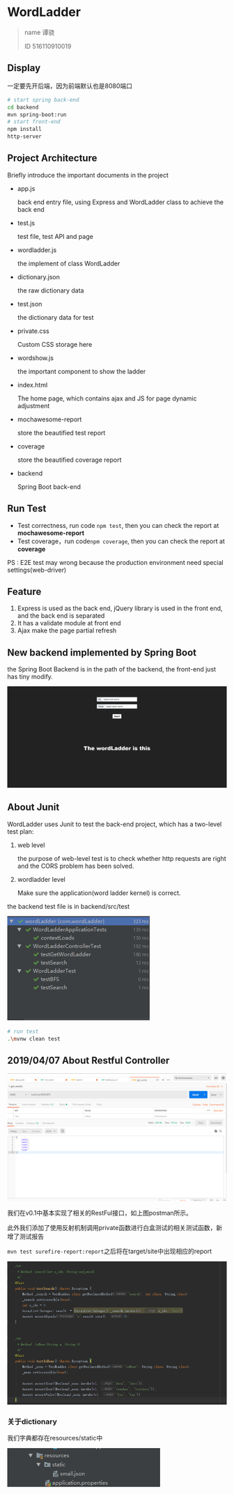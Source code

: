 # WordLadder 

> name 谭骁
>
> ID 516110910019

## Display

一定要先开后端，因为前端默认也是8080端口

```bash
# start spring back-end
cd backend
mvn spring-boot:run
# start front-end
npm install 
http-server
```

## Project Architecture 

Briefly introduce the important documents in the project

- app.js

  back end entry file, using Express and WordLadder class to achieve the back end 

- test.js

  test file, test API and page

- wordladder.js

  the implement of class WordLadder

- dictionary.json

  the raw dictionary data

- test.json

  the dictionary data for test

- private.css

  Custom CSS storage here

- wordshow.js

  the important component to show the ladder

- index.html

  The home page, which contains ajax and JS for page dynamic adjustment 

- mochawesome-report

  store the beautified test report

- coverage

  store the beautified coverage report

- backend

  Spring Boot back-end

## Run Test

- Test correctness, run code `npm test`, then you can check the report at **mochawesome-report**
- Test coverage，run code`npm coverage`, then you can check the report at **coverage**

PS : E2E test may wrong because the production environment need special settings(web-driver)

## Feature

1. Express is used as the back end, jQuery library is used in the front end, and the back end is separated
2. It has a validate module at front end
3. Ajax make the page partial refresh

## New backend implemented by Spring Boot

the Spring Boot Backend is in the path of the backend, the front-end just has tiny modify.

![word](./word.gif)

## About Junit

WordLadder uses Junit to test the back-end project, which has a two-level test plan:

1. web level

   the purpose of web-level test is to check whether http requests are right and the CORS problem has been solved.

2. wordladder level

   Make sure the application(word ladder kernel) is correct.

the backend test file is in backend/src/test

![test_post](./test_post.png)

```bash
# run test
.\mvnw clean test
```

## 2019/04/07 About Restful Controller

![postman](./postman.png)

我们在v0.1中基本实现了相关的RestFul接口，如上图postman所示。

此外我们添加了使用反射机制调用private函数进行白盒测试的相关测试函数，新增了测试报告

`mvn test surefire-report:report`之后将在target/site中出现相应的report

![test_post](./newTest.png)



### 关于dictionary

我们字典都存在resources/static中

![report](./resources.png)